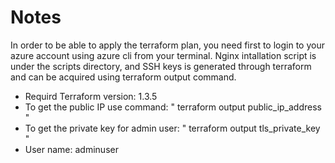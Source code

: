 # Notes
In order to be able to apply the terraform plan, you need first to login to your azure account using azure cli from your terminal. 
Nginx intallation script is under the scripts directory, and SSH keys is generated through terraform and can be acquired using terraform output command.  

 - Requird Terraform version: 1.3.5
 - To get the public IP use command:  " terraform output public_ip_address "
 - To get the private key for admin user: " terraform output tls_private_key "
 - User name: adminuser
